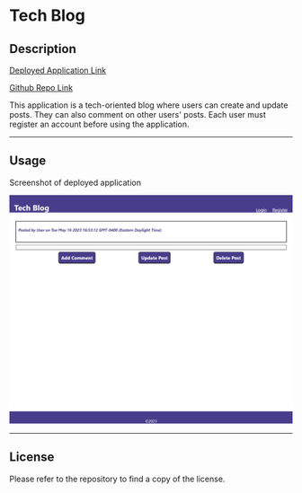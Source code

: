 # Tech Blog

## Description

[Deployed Application Link](https://guarded-cove-12961.herokuapp.com/)

[Github Repo Link](https://github.com/greg-pfeifer/tech_blog)

This application is a tech-oriented blog where users can create and update posts. They can also comment on other users' posts. Each user must register an account before using the application.

---
  
## Usage


Screenshot of deployed application

![Deployed application screenshot](images/screenshot.png)

---

## License

Please refer to the repository to find a copy of the license.